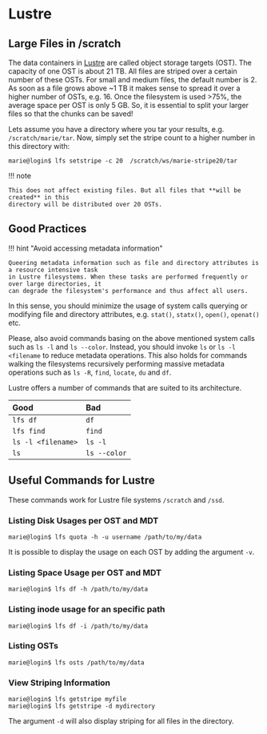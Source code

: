 # Lustre

## Large Files in /scratch

The data containers in [Lustre](https://www.lustre.org) are called object storage targets (OST). The
capacity of one OST is about 21 TB. All files are striped over a certain number of these OSTs. For
small and medium files, the default number is 2. As soon as a file grows above ~1 TB it makes sense
to spread it over a higher number of OSTs, e.g. 16. Once the filesystem is used >75%, the average
space per OST is only 5 GB. So, it is essential to split your larger files so that the chunks can be
saved!

Lets assume you have a directory where you tar your results, e.g. `/scratch/marie/tar`. Now, simply
set the stripe count to a higher number in this directory with:

```console
marie@login$ lfs setstripe -c 20  /scratch/ws/marie-stripe20/tar
```

!!! note

    This does not affect existing files. But all files that **will be created** in this
    directory will be distributed over 20 OSTs.

## Good Practices

!!! hint "Avoid accessing metadata information"

    Queering metadata information such as file and directory attributes is a resource intensive task
    in Lustre filesystems. When these tasks are performed frequently or over large directories, it
    can degrade the filesystem's performance and thus affect all users.

In this sense, you should minimize the usage of system calls querying or modifying file
and directory attributes, e.g. `stat()`, `statx()`, `open()`, `openat()` etc.

Please, also avoid commands basing on the above mentioned system calls such as `ls -l` and
`ls --color`. Instead, you should invoke `ls` or `ls -l <filename` to reduce metadata operations.
This also holds for commands walking the filesystems recursively performing massive metadata
operations such as `ls -R`, `find`, `locate`, `du` and `df`.

Lustre offers a number of commands that are suited to its architecture.

| Good | Bad |
|:-----|:----|
| `lfs df` | `df` |
| `lfs find` | `find` |
| `ls -l <filename>` | `ls -l` |
| `ls` | `ls --color` |

## Useful Commands for Lustre

These commands work for Lustre file systems `/scratch` and `/ssd`.

### Listing Disk Usages per OST and MDT

```console
marie@login$ lfs quota -h -u username /path/to/my/data
```

It is possible to display the usage on each OST by adding the argument `-v`.

### Listing Space Usage per OST and MDT

```console
marie@login$ lfs df -h /path/to/my/data
```

### Listing inode usage for an specific path

```console
marie@login$ lfs df -i /path/to/my/data
```

### Listing OSTs

```console
marie@login$ lfs osts /path/to/my/data
```

### View Striping Information

```console
marie@login$ lfs getstripe myfile
marie@login$ lfs getstripe -d mydirectory
```

The argument `-d` will also display striping for all files in the directory.
